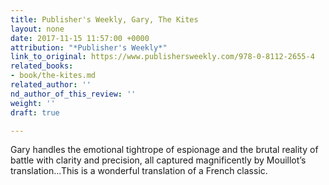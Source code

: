 ```yaml
---
title: Publisher's Weekly, Gary, The Kites
layout: none
date: 2017-11-15 11:57:00 +0000
attribution: "*Publisher's Weekly*"
link_to_original: https://www.publishersweekly.com/978-0-8112-2655-4
related_books:
- book/the-kites.md
related_author: ''
nd_author_of_this_review: ''
weight: ''
draft: true

---
```

Gary handles the emotional tightrope of espionage and the brutal reality of battle with clarity and precision, all captured magnificently by Mouillot’s translation...This is a wonderful translation of a French classic.